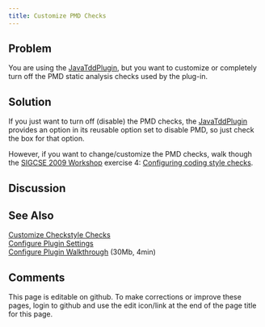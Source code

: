 ```yaml
---
title: Customize PMD Checks
---
```

## Problem 

You are using the [JavaTddPlugin](JavaTddPlugin/), but you want to customize or completely turn off the PMD
static analysis checks used by the plug-in.

## Solution 

If you just want to turn off (disable) the PMD checks, the
[JavaTddPlugin](JavaTddPlugin/) provides an option in its reusable option
set to disable PMD, so just check the box for that option.

However, if you want to change/customize the PMD checks, walk though
the [SIGCSE 2009 Workshop](Sigcse2009Workshop/) exercise 4: [Configuring coding style checks](Sigcse2009Workshop/StaticChecks.html).

## Discussion 

## See Also 

[Customize Checkstyle Checks](CustomizeCheckstyleChecks.html) <br/>
[Configure Plugin Settings](ConfigurePluginSettings.html) <br/>
[Configure Plugin Walkthrough](ConfigurePluginWalkthrough.html) (30Mb, 4min)

## Comments 

This page is editable on github. To make corrections or improve these
pages, login to github and use the edit icon/link at the end of the
page title for this page.
